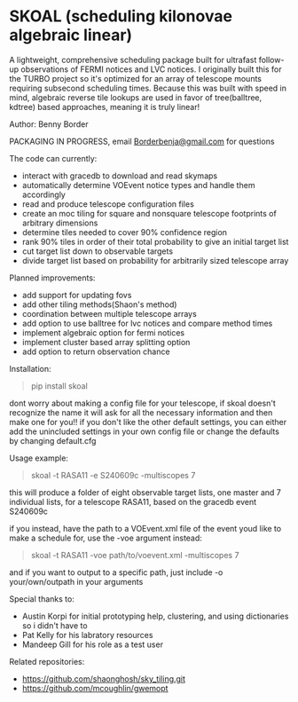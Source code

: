 # SKOAL (scheduling kilonovae algebraic linear)
A lightweight, comprehensive scheduling package built for ultrafast follow-up observations of FERMI notices and LVC notices. I originally built this for the TURBO project so it's optimized for an array of telescope mounts requiring subsecond scheduling times. Because this was built with speed in mind, algebraic reverse tile lookups are used in favor of tree(balltree, kdtree) based approaches, meaning it is truly linear!

Author: Benny Border

PACKAGING IN PROGRESS,
email Borderbenja@gmail.com for questions

The code can currently:
- interact with gracedb to download and read skymaps
- automatically determine VOEvent notice types and handle them accordingly
- read and produce telescope configuration files
- create an moc tiling for square and nonsquare telescope footprints of arbitrary dimensions
- determine tiles needed to cover 90% confidence region
- rank 90% tiles in order of their total probability to give an initial target list
- cut target list down to observable targets
- divide target list based on probability for arbitrarily sized telescope array

Planned improvements:
- add support for updating fovs
- add other tiling methods(Shaon's method)
- coordination between multiple telescope arrays
- add option to use balltree for lvc notices and compare method times
- implement algebraic option for fermi notices
- implement cluster based array splitting option
- add option to return observation chance



Installation:
> pip install skoal

dont worry about making a config file for your telescope, if skoal doesn't recognize the name it will ask for all the necessary information and then make one for you!!
if you don't like the other default settings, you can either add the unincluded settings in your own config file or change the defaults by changing default.cfg

Usage example:
> skoal -t RASA11 -e S240609c -multiscopes 7

this will produce a folder of eight observable target lists, one master and 7 individual lists, for a telescope RASA11, based on the gracedb event S240609c

if you instead, have the path to a VOEvent.xml file of the event youd like to make a schedule for, use the -voe argument instead:
> skoal -t RASA11 -voe path/to/voevent.xml -multiscopes 7

and if you want to output to a specific path, just include -o your/own/outpath in your arguments

Special thanks to:
- Austin Korpi for initial prototyping help, clustering, and using dictionaries so i didn't have to
- Pat Kelly for his labratory resources
- Mandeep Gill for his role as a test user


Related repositories:
- https://github.com/shaonghosh/sky_tiling.git 
- https://github.com/mcoughlin/gwemopt
